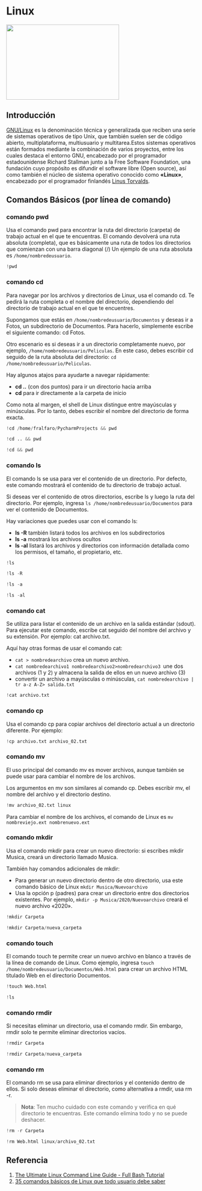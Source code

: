 <!-- #region -->
# Linux

<img src="https://www.redeszone.net/app/uploads-redeszone.net/2017/11/instalar-linux-cosas.jpg" alt="" align="center" width="300" height="200" />

## Introducción
[GNU/Linux](https://en.wikipedia.org/wiki/Linux) es la denominación técnica y generalizada que reciben una serie de sistemas operativos de tipo Unix, que también suelen ser de código abierto, multiplataforma, multiusuario y multitarea.Estos sistemas operativos están formados mediante la combinación de varios proyectos, entre los cuales destaca el entorno GNU, encabezado por el programador estadounidense Richard Stallman junto a la Free Software Foundation, una fundación cuyo propósito es difundir el software libre (Open source), así como también el núcleo de sistema operativo conocido como **«Linux»**, encabezado por el programador finlandés [Linus Torvalds](https://en.wikipedia.org/wiki/Linus_Torvalds).

## Comandos Básicos (por línea de comando)


### comando pwd
Usa el comando pwd para encontrar la ruta del directorio (carpeta) de trabajo actual en el que te encuentras. El comando devolverá una ruta absoluta (completa), que es básicamente una ruta de todos los directorios que comienzan con una barra diagonal (/) Un ejemplo de una ruta absoluta es `/home/nombredeusuario`.

<!-- #endregion -->

```python
!pwd
```

### comando cd
Para navegar por los archivos y directorios de Linux, usa el comando cd. Te pedirá la ruta completa o el nombre del directorio, dependiendo del directorio de trabajo actual en el que te encuentres.

Supongamos que estás en `/home/nombredeusuario/Documentos` y deseas ir a Fotos, un subdirectorio de Documentos. Para hacerlo, simplemente escribe el siguiente comando: cd Fotos.

Otro escenario es si deseas ir a un directorio completamente nuevo, por ejemplo, `/home/nombredeusuario/Peliculas`. En este caso, debes escribir cd seguido de la ruta absoluta del directorio: `cd /home/nombredeusuario/Peliculas`.

Hay algunos atajos para ayudarte a navegar rápidamente:

* **cd ..** (con dos puntos) para ir un directorio hacia arriba
* **cd** para ir directamente a la carpeta de inicio

Como nota al margen, el shell de Linux distingue entre mayúsculas y minúsculas. Por lo tanto, debes escribir el nombre del directorio de forma exacta.

```python
!cd /home/fralfaro/PycharmProjects && pwd
```

```python
!cd .. && pwd
```

```python
!cd && pwd
```

### comando ls
El comando ls se usa para ver el contenido de un directorio. Por defecto, este comando mostrará el contenido de tu directorio de trabajo actual.

Si deseas ver el contenido de otros directorios, escribe ls y luego la ruta del directorio. Por ejemplo, ingresa `ls /home/nombredeusuario/Documentos` para ver el contenido de Documentos.

Hay variaciones que puedes usar con el comando ls:

* **ls -R** también listará todos los archivos en los subdirectorios
* **ls -a** mostrará los archivos ocultos
* **ls -al** listará los archivos y directorios con información detallada como los permisos, el tamaño, el propietario, etc.

```python
!ls
```

```python
!ls -R
```

```python
!ls -a
```

```python
!ls -al
```

### comando cat
Se utiliza para listar el contenido de un archivo en la salida estándar (sdout). Para ejecutar este comando, escribe cat seguido del nombre del archivo y su extensión. Por ejemplo: cat archivo.txt.

Aquí hay otras formas de usar el comando cat:

* `cat > nombredearchivo` crea un nuevo archivo.
* `cat nombredearchivo1 nombredearchivo2>nombredearchivo3 `une dos archivos (1 y 2) y almacena la salida de ellos en un nuevo archivo (3)
* convertir un archivo a mayúsculas o minúsculas, `cat nombredearchivo | tr a-z A-Z> salida.txt`

```python
!cat archivo.txt
```

### comando cp
Usa el comando cp para copiar archivos del directorio actual a un directorio diferente. Por ejemplo:

```python
!cp archivo.txt archivo_02.txt
```

### comando mv
El uso principal del comando mv es mover archivos, aunque también se puede usar para cambiar el nombre de los archivos.

Los argumentos en mv son similares al comando cp. Debes escribir mv, el nombre del archivo y el directorio destino. 

```python
!mv archivo_02.txt linux
```

Para cambiar el nombre de los archivos, el comando de Linux es `mv nombreviejo.ext nombrenuevo.ext`


### comando mkdir
Usa el comando mkdir para crear un nuevo directorio: si escribes mkdir Musica, creará un directorio llamado Musica.

También hay comandos adicionales de mkdir:

* Para generar un nuevo directorio dentro de otro directorio, usa este comando básico de Linux `mkdir Musica/Nuevoarchivo`
* Usa la opción p (padres) para crear un directorio entre dos directorios existentes. Por ejemplo, `mkdir -p Musica/2020/Nuevoarchivo` creará el nuevo archivo «2020».

```python
!mkdir Carpeta
```

```python
!mkdir Carpeta/nueva_carpeta
```

### comando touch

El comando touch te permite crear un nuevo archivo en blanco a través de la línea de comando de Linux. Como ejemplo, ingresa `touch /home/nombredeusuario/Documentos/Web.html` para crear un archivo HTML titulado Web en el directorio Documentos.

```python
!touch Web.html
```

```python
!ls
```

### comando rmdir
Si necesitas eliminar un directorio, usa el comando rmdir. Sin embargo, rmdir solo te permite eliminar directorios vacíos.

```python
!rmdir Carpeta
```

```python
!rmdir Carpeta/nueva_carpeta
```

<!-- #region -->
### comando rm
El comando rm se usa para eliminar directorios y el contenido dentro de ellos. Si solo deseas eliminar el directorio, como alternativa a rmdir, usa rm -r.


> **Nota**: Ten mucho cuidado con este comando y verifica en qué directorio te encuentras. Este comando elimina todo y no se puede deshacer.
<!-- #endregion -->

```python
!rm -r Carpeta 
```

```python
!rm Web.html linux/archivo_02.txt
```


## Referencia

1. [The Ultimate Linux Command Line Guide - Full Bash Tutorial](https://www.freecodecamp.org/news/linux-command-line-bash-tutorial/)
2. [35 comandos básicos de Linux que todo usuario debe saber](https://www.hostinger.es/tutoriales/linux-comandos)
